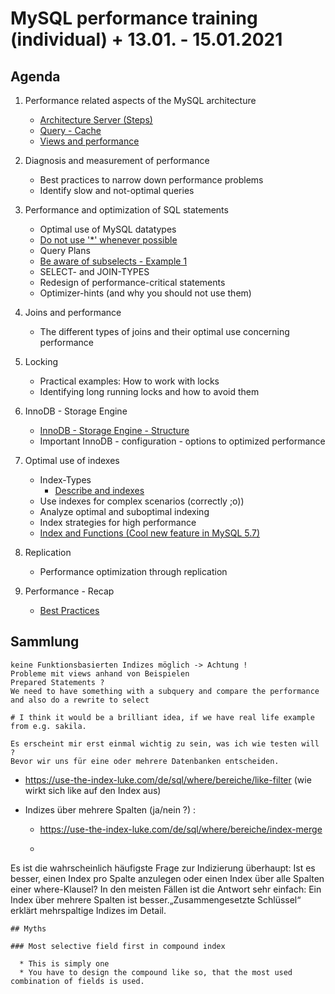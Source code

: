 # MySQL performance training (individual) + 13.01. - 15.01.2021 

## Agenda 

  1. Performance related aspects of the MySQL architecture  
  
     * [Architecture Server (Steps)](/performance/mysql-server-architecture.md)
     * [Query - Cache](/performance/query-cache.md)
     * [Views and performance](/performance/views.md) 
  
  1. Diagnosis and measurement of performance 
     * Best practices to narrow down performance problems
     * Identify slow and not-optimal queries
     
  1. Performance and optimization of SQL statements 
     * Optimal use of MySQL datatypes 
     * [Do not use '*' whenever possible](/performance/select-no-star-please.md) 
     * Query Plans 
     * [Be aware of subselects - Example 1](/performance/subselects-1.md)
     * SELECT- and JOIN-TYPES 
     * Redesign of performance-critical statements 
     * Optimizer-hints (and why you should not use them) 
    
  1. Joins and performance
     * The different types of joins and their optimal use concerning performance 
     
  1. Locking 
     * Practical examples: How to work with locks 
     * Identifying long running locks and how to avoid them 
  
  1. InnoDB - Storage Engine 
     * [InnoDB - Storage Engine - Structure](/innodb/innodb-structure.md) 
     * Important InnoDB - configuration - options to optimized performance
    
  1. Optimal use of indexes
     * Index-Types 
       * [Describe and indexes](/indexes/describe-indexes.md)
     * Use indexes for complex scenarios (correctly ;o)) 
     * Analyze optimal and suboptimal indexing 
     * Index strategies for high performance 
     * [Index and Functions (Cool new feature in MySQL 5.7)](index-and-functions.md) 
  1. Replication 
     * Performance optimization through replication 
     
  1. Performance - Recap 
     * [Best Practices](/performance/best-practices.md)
    
## Sammlung 

```
keine Funktionsbasierten Indizes möglich -> Achtung !
Probleme mit views anhand von Beispielen 
Prepared Statements ? 
We need to have something with a subquery and compare the performance and also do a rewrite to select

# I think it would be a brilliant idea, if we have real life example from e.g. sakila. 

Es erscheint mir erst einmal wichtig zu sein, was ich wie testen will ? 
Bevor wir uns für eine oder mehrere Datenbanken entscheiden. 
```
* https://use-the-index-luke.com/de/sql/where/bereiche/like-filter (wie wirkt sich like auf den Index aus)

* Indizes über mehrere Spalten (ja/nein ?) : 
  * https://use-the-index-luke.com/de/sql/where/bereiche/index-merge
  * ```
Es ist die wahrscheinlich häufigste Frage zur Indizierung überhaupt: Ist es besser, einen Index pro Spalte anzulegen oder einen Index über alle Spalten einer where-Klausel? In den meisten Fällen ist die Antwort sehr einfach: Ein Index über mehrere Spalten ist besser.„Zusammengesetzte Schlüssel“ erklärt mehrspaltige Indizes im Detail.
```
## Myths 

### Most selective field first in compound index

  * This is simply one 
  * You have to design the compound like so, that the most used combination of fields is used.
